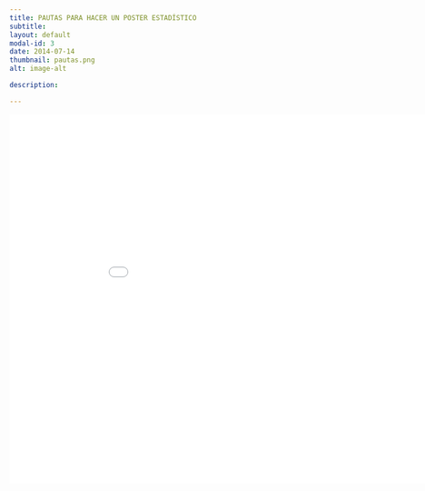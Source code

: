 ```yaml
---
title: PAUTAS PARA HACER UN POSTER ESTADÍSTICO
subtitle: 
layout: default
modal-id: 3
date: 2014-07-14
thumbnail: pautas.png
alt: image-alt

description: 

---
```


<html>
<body>
<embed src="img/guia_2022_2023.pdf" width="950" height="650">
</body>
</html>


